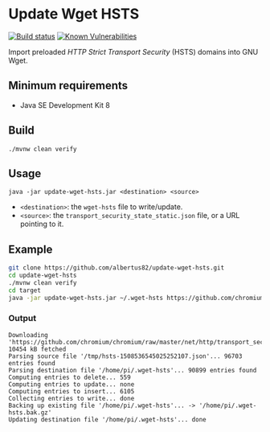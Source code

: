Update Wget HSTS
=========================

[![Build status](https://github.com/albertus82/extfix/update-wget-hsts/workflows/build.yml/badge.svg)](https://github.com/albertus82/update-wget-hsts/actions)
[![Known Vulnerabilities](https://snyk.io/test/github/albertus82/update-wget-hsts/badge.svg?targetFile=pom.xml)](https://snyk.io/test/github/albertus82/update-wget-hsts?targetFile=pom.xml)

Import preloaded *HTTP Strict Transport Security* (HSTS) domains into GNU Wget.

## Minimum requirements

* Java SE Development Kit 8

## Build

`./mvnw clean verify`

## Usage

`java -jar update-wget-hsts.jar <destination> <source>`

* `<destination>`: the `wget-hsts` file to write/update.
* `<source>`: the `transport_security_state_static.json` file, or a URL pointing to it.

## Example

```sh
git clone https://github.com/albertus82/update-wget-hsts.git
cd update-wget-hsts
./mvnw clean verify
cd target
java -jar update-wget-hsts.jar ~/.wget-hsts https://github.com/chromium/chromium/raw/master/net/http/transport_security_state_static.json
```

### Output

```
Downloading 'https://github.com/chromium/chromium/raw/master/net/http/transport_security_state_static.json'... 10454 kB fetched
Parsing source file '/tmp/hsts-1508536545025252107.json'... 96703 entries found
Parsing destination file '/home/pi/.wget-hsts'... 90899 entries found
Computing entries to delete... 559
Computing entries to update... none
Computing entries to insert... 6105
Collecting entries to write... done
Backing up existing file '/home/pi/.wget-hsts'... -> '/home/pi/.wget-hsts.bak.gz'
Updating destination file '/home/pi/.wget-hsts'... done
```
